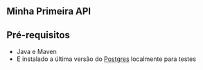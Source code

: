 ## Minha Primeira API

## Pré-requisitos

- Java e Maven
- E instalado a última versão do [Postgres](http://www.postgresql.org/) localmente para testes